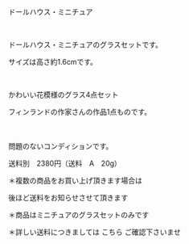 <link rel="stylesheet" type="text/css" href="/assets/css/styles.css">

ドールハウス・ミニチュア

 

ドールハウス・ミニチュアのグラスセットです。

サイズは高さ約1.6cmです。

<img alt="" src="http://blog.cnobi.jp/v1/blog/user/71e35865e9e62f3f9d70420d6124d2ab/1431806874"/>   

かわいい花模様のグラス4点セット

フィンランドの作家さんの作品1点ものです。

　<img alt="" src="http://blog.cnobi.jp/v1/blog/user/71e35865e9e62f3f9d70420d6124d2ab/1431806875"/>     

問題のないコンディションです。

送料別　2380円（送料　A　20g）

＊複数の商品をお買い上げ頂きます場合は

後ほど送料をお知らせさせて頂きます

＊商品はミニチュアのグラスセットのみです

＊詳しい送料につきましては
こちら
ご確認下さいませ
